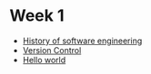 # Week 1

- [History of software engineering](./01History_of_SE.md)
- [Version Control](./02versionControl.md)
- [Hello world](./Presentation.pptx)

